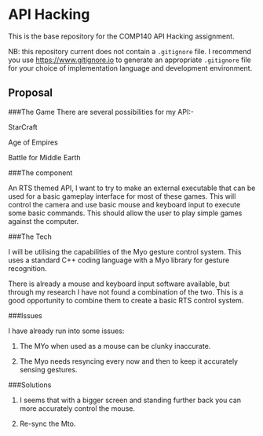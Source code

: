 # API Hacking
This is the base repository for the COMP140 API Hacking assignment.

NB: this repository current does not contain a `.gitignore` file. I recommend you use https://www.gitignore.io to generate an appropriate `.gitignore` file for your choice of implementation language and development environment.

## Proposal

###The Game
There are several possibilities for my API:-

StarCraft

Age of Empires

Battle for Middle Earth

###The component

An RTS themed API, I want to try to make an external executable that can be used for a basic gameplay interface for most of these games. This will control the camera and use basic mouse and keyboard input to execute some basic commands. This should allow the user to play simple games against the computer.

###The Tech

I will be utilising the capabilities of the Myo gesture control system. This uses a standard C++ coding language with a Myo library for gesture recognition.

There is already a mouse and keyboard input software available, but through my research I have not found a combination of the two. This is a good opportunity to combine them to create a basic RTS control system.

###Issues

I have already run into some issues:

1. The MYo when used as a mouse can be clunky inaccurate.

2. The Myo needs resyncing every now and then to keep it accurately sensing gestures.

###Solutions

1. I seems that with a bigger screen and standing further back you can more accurately control the mouse.

2. Re-sync the Mto.